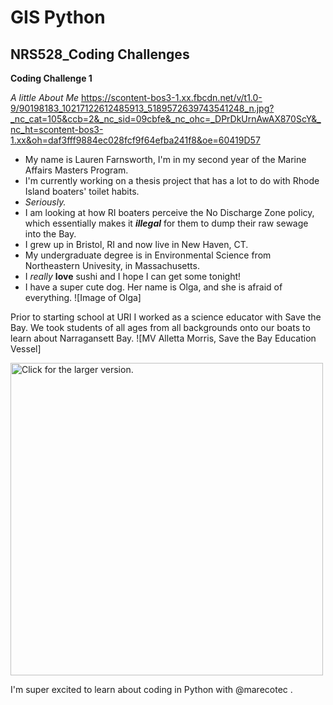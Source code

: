 # GIS Python
## NRS528_Coding Challenges


**Coding Challenge 1**

*A little About Me*
<https://scontent-bos3-1.xx.fbcdn.net/v/t1.0-9/90198183_10217122612485913_5189572639743541248_n.jpg?_nc_cat=105&ccb=2&_nc_sid=09cbfe&_nc_ohc=_DPrDkUrnAwAX870ScY&_nc_ht=scontent-bos3-1.xx&oh=daf3fff9884ec028fcf9f64efba241f8&oe=60419D57>

* My name is Lauren Farnsworth, I'm in my second year of the Marine Affairs Masters Program. 
* I'm currently working on a thesis project that has a lot to do with Rhode Island boaters' toilet habits.
* _Seriously._
* I am looking at how RI boaters perceive the No Discharge Zone policy, which essentially makes it _**illegal**_ for them to dump their raw sewage into the Bay.
* I grew up in Bristol, RI and now live in New Haven, CT.
* My undergraduate degree is in Environmental Science from Northeastern Univesity, in Massachusetts.
* I _really_ **love** sushi and I hope I can get some tonight!
* I have a super cute dog. Her name is Olga, and she is afraid of everything.
![Image of Olga]


Prior to starting school at URI I worked as a science educator with Save the Bay. We took students of all ages from all backgrounds onto our boats to learn about Narragansett Bay.
![MV Alletta Morris, Save the Bay Education Vessel]

<a href="https://drive.google.com/uc?export=view&id=XXX"><img src="https://drive.google.com/uc?export=view&id=GNwx3soaGRLjqcx37" style="width: 500px; max-width: 100%; height: auto" title="Click for the larger version." /></a>

  
  
I'm super excited to learn about coding in Python with @marecotec . 
